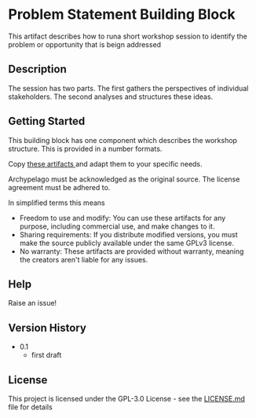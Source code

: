 # Problem Statement Building Block

This artifact describes how to runa short workshop session to identify the problem or opportunity that is beign addressed

## Description

The session has two parts. The first gathers the perspectives of individual stakeholders. The second analyses and structures these ideas.

## Getting Started

This building block has one component which describes the workshop structure. This is provided in a number formats.

Copy [these artifacts ](https://github.com/Open-Archypelago/Archypelago/tree/c6b1c52637f61c1229a9698a9cc449a4d1f53189/building-blocks/problem-statement) and adapt them to your specific needs.

Archypelago must be acknowledged as the original source. The license agreement must be adhered to.

In simplified terms this means

- Freedom to use and modify: You can use these artifacts for any purpose, including commercial use, and make changes to it.
 - Sharing requirements: If you distribute modified versions, you must make the source publicly available under the same GPLv3 license.
- No warranty: These artifacts are provided without warranty, meaning the creators aren't liable for any issues.

## Help

Raise an issue!

## Version History

* 0.1
    * first draft

## License

This project is licensed under the GPL-3.0 License - see the [LICENSE.md](https://github.com/Open-Archypelago/Archypelago/blob/main/LICENSE) file for details

